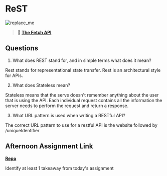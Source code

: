 # ReST

![replace_me](https://codeworks.blob.core.windows.net/public/assets/img/illustrations/placeholder.svg)

> **📖 [The Fetch API](https://codeworksacademy.com/fs-student-guide/resources/wk4/04-Fetch)**

## Questions

1. What does REST stand for, and in simple terms what does it mean?

Rest stands for representational state transfer. Rest is an architectural style for APIs.

2. What does Stateless mean?

Stateless means that the serve doesn't remember anything about the user that is using the API. Each individual request contains all the information the server needs to perform the request and return a response.

3. What URL pattern is used when writing a RESTful API?

The correct URL pattern to use for a restful API is the website followed by /uniqueIdentifier

## Afternoon Assignment Link

**[Repo](https://github.com/fullmer24/Gif)**

Identify at least 1 takeaway from today's assignment
